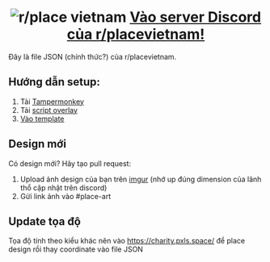 <h1 align="center">
  <img src="https://upload.wikimedia.org/wikipedia/commons/thumb/a/a3/Emblem_of_Vietnam.svg/800px-Emblem_of_Vietnam.svg.png" alt="r/place vietnam">
  <a href="https://discord.gg/r-placevietnam-960076480916901948">Vào server Discord của r/placevietnam!</a>
</h1>


Đây là file JSON (chính thức?) của r/placevietnam.


Hướng dẫn setup:
--------

1. Tải [Tampermonkey](https://www.tampermonkey.net/)
2. Tải [script overlay](https://github.com/osuplace/templateManager/raw/main/dist/templateManager.user.js)
3. [Vào template](https://new.reddit.com/r/place/?jsontemplate=https://raw.githubusercontent.com/ntbeastboy/rplacevietnam/main/vnflag.json)

Design mới
--------------------

Có design mới? Hãy tạo pull request:
1. Upload ảnh design của bạn trên [imgur](https://imgur.com/) (nhớ up đúng dimension của lãnh thổ cập nhật trên discord)
2. Gửi link ảnh vào #place-art

Update tọa độ
-------------------
Tọa độ tính theo kiểu khác nên vào https://charity.pxls.space/ để place design rồi thay coordinate vào file JSON
